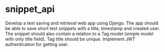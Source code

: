 # snippet_api
Develop a text saving and retrieval web app using Django. The app should be able to save short text snippets with a title, timestamp and created user. The snippet should also contain a relation to a Tag model (simple model with only title field). Tag title should be unique. Implement JWT authentication for getting user.

